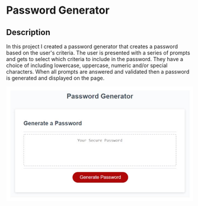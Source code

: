 # Password Generator

## Description

In this project I created a password generator that creates a password based on the user's criteria. The user is presented with a series of prompts and gets to select which criteria to include in the password. They have a choice of including lowercase, uppercase, numeric and/or special characters. When all prompts are answered and validated then a password is generated and displayed on the page.

![Project Image](./assets/images/password-generator.JPG)